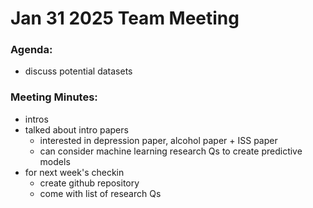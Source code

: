 # Jan 31 2025 Team Meeting

### Agenda:
- discuss potential datasets

### Meeting Minutes:
- intros
- talked about intro papers
  - interested in depression paper, alcohol paper + ISS paper
  - can consider machine learning research Qs to create predictive models
- for next week's checkin
  - create github repository
  - come with list of research Qs
